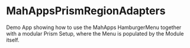 # MahAppsPrismRegionAdapters

Demo App showing how to use the MahApps HamburgerMenu together with a modular Prism Setup, where the Menu is populated by the Module itself.